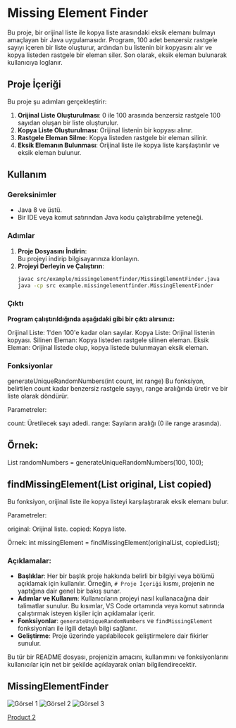 # Missing Element Finder

Bu proje, bir orijinal liste ile kopya liste arasındaki eksik elemanı bulmayı amaçlayan bir Java uygulamasıdır. Program, 100 adet benzersiz rastgele sayıyı içeren bir liste oluşturur, ardından bu listenin bir kopyasını alır ve kopya listeden rastgele bir eleman siler. Son olarak, eksik eleman bulunarak kullanıcıya loglanır.

## Proje İçeriği

Bu proje şu adımları gerçekleştirir:

1. **Orijinal Liste Oluşturulması**: 0 ile 100 arasında benzersiz rastgele 100 sayıdan oluşan bir liste oluşturulur.
2. **Kopya Liste Oluşturulması**: Orijinal listenin bir kopyası alınır.
3. **Rastgele Eleman Silme**: Kopya listeden rastgele bir eleman silinir.
4. **Eksik Elemanın Bulunması**: Orijinal liste ile kopya liste karşılaştırılır ve eksik eleman bulunur.

## Kullanım

### Gereksinimler

- Java 8 ve üstü.
- Bir IDE veya komut satırından Java kodu çalıştırabilme yeteneği.

### Adımlar

1. **Proje Dosyasını İndirin**:  
   Bu projeyi indirip bilgisayarınıza klonlayın.
2. **Projeyi Derleyin ve Çalıştırın**:
   ```bash
   javac src/example/missingelementfinder/MissingElementFinder.java
   java -cp src example.missingelementfinder.MissingElementFinder
   ```

### Çıktı

**Program çalıştırıldığında aşağıdaki gibi bir çıktı alırsınız:**

Orijinal Liste: 1'den 100'e kadar olan sayılar.
Kopya Liste: Orijinal listenin kopyası.
Silinen Eleman: Kopya listeden rastgele silinen eleman.
Eksik Eleman: Orijinal listede olup, kopya listede bulunmayan eksik eleman.

### Fonksiyonlar

generateUniqueRandomNumbers(int count, int range)
Bu fonksiyon, belirtilen count kadar benzersiz rastgele sayıyı, range aralığında üretir ve bir liste olarak döndürür.

Parametreler:

count: Üretilecek sayı adedi.
range: Sayıların aralığı (0 ile range arasında).

## Örnek:

List<Integer> randomNumbers = generateUniqueRandomNumbers(100, 100);

## findMissingElement(List<Integer> original, List<Integer> copied)

Bu fonksiyon, orijinal liste ile kopya listeyi karşılaştırarak eksik elemanı bulur.

Parametreler:

original: Orijinal liste.
copied: Kopya liste.

Örnek:
int missingElement = findMissingElement(originalList, copiedList);

### Açıklamalar:

- **Başlıklar**: Her bir başlık proje hakkında belirli bir bilgiyi veya bölümü açıklamak için kullanılır. Örneğin, `# Proje İçeriği` kısmı, projenin ne yaptığına dair genel bir bakış sunar.
- **Adımlar ve Kullanım**: Kullanıcıların projeyi nasıl kullanacağına dair talimatlar sunulur. Bu kısımlar, VS Code ortamında veya komut satırında çalıştırmak isteyen kişiler için açıklamalar içerir.
- **Fonksiyonlar**: `generateUniqueRandomNumbers` ve `findMissingElement` fonksiyonları ile ilgili detaylı bilgi sağlanır.
- **Geliştirme**: Proje üzerinde yapılabilecek geliştirmelere dair fikirler sunulur.

Bu tür bir README dosyası, projenizin amacını, kullanımını ve fonksiyonlarını kullanıcılar için net bir şekilde açıklayarak onları bilgilendirecektir.

## MissingElementFinder

![Görsel 1](src/images/1.png)
![Görsel 2](src/images/2.png)
![Görsel 3](src/images/1.png)

[Product 2](src/example/missingelementfinder/images/2.png)
